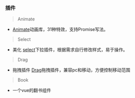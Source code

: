 ### 插件
> Animate  

- [Animate](https://wangzongxu.github.io/plugins/Animate)动画库，31种特效，支持Promise写法。

> Select  

- 美化 [select](https://wangzongxu.github.io/plugins/Select)下拉插件，根据需求自行修改样式，易于操作。

> Drag  

- 拖拽插件 [Drag](https://wangzongxu.github.io/plugins/Drag)拖拽插件，兼容pc和移动，方便控制移动范围

> Book

- 一个vue的翻书组件